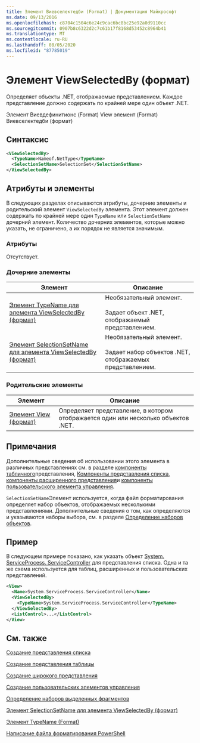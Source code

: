 ```yaml
---
title: Элемент Виевселектедби (Format) | Документация Майкрософт
ms.date: 09/13/2016
ms.openlocfilehash: c8704c1504c6e24c9cac6bc8bc25e92a0d9110cc
ms.sourcegitcommit: 0907b8c6322d2c7c61b17f8168d53452c8964b41
ms.translationtype: MT
ms.contentlocale: ru-RU
ms.lasthandoff: 08/05/2020
ms.locfileid: "87785019"
---
```

# <a name="viewselectedby-element-format"></a>Элемент ViewSelectedBy (формат)

Определяет объекты .NET, отображаемые представлением. Каждое представление должно содержать по крайней мере один объект .NET.

Элемент Виевдефинитионс (Format) View элемент (Format) Виевселектедби (формат)

## <a name="syntax"></a>Синтаксис

```xml
<ViewSelectedBy>
  <TypeName>Nameof.NetType</TypeName>
  <SelectionSetName>SelectionSet</SelectionSetName>
</ViewSelectedBy>
```

## <a name="attributes-and-elements"></a>Атрибуты и элементы

В следующих разделах описываются атрибуты, дочерние элементы и родительский элемент `ViewSelectedBy` элемента. Этот элемент должен содержать по крайней мере один `TypeName` или `SelectionSetName` дочерний элемент. Количество дочерних элементов, которые можно указать, не ограничено, а их порядок не является значимым.

### <a name="attributes"></a>Атрибуты

Отсутствует.

### <a name="child-elements"></a>Дочерние элементы

|Элемент|Описание|
|-------------|-----------------|
|[Элемент TypeName для элемента ViewSelectedBy (формат)](./typename-element-for-viewselectedby-format.md)|Необязательный элемент.<br /><br /> Задает объект .NET, отображаемый представлением.|
|[Элемент SelectionSetName для элемента ViewSelectedBy (формат)](./selectionsetname-element-for-viewselectedby-format.md)|Необязательный элемент.<br /><br /> Задает набор объектов .NET, отображаемых представлением.|

### <a name="parent-elements"></a>Родительские элементы

|Элемент|Описание|
|-------------|-----------------|
|[Элемент View (формат)](./view-element-format.md)|Определяет представление, в котором отображается один или несколько объектов .NET.|

## <a name="remarks"></a>Примечания

Дополнительные сведения об использовании этого элемента в различных представлениях см. в разделе [компоненты табличного](./creating-a-table-view.md)представления, [Компоненты представления списка](./creating-a-list-view.md), [компоненты расширенного представления](./creating-a-wide-view.md)и [компоненты пользовательского элемента управления](./creating-custom-controls.md).

`SelectionSetName`Элемент используется, когда файл форматирования определяет набор объектов, отображаемых несколькими представлениями. Дополнительные сведения о том, как определяются и указываются наборы выбора, см. в разделе [Определение наборов объектов](./defining-selection-sets.md).

## <a name="example"></a>Пример

В следующем примере показано, как указать объект [System. ServiceProcess. ServiceController](/dotnet/api/System.ServiceProcess.ServiceController) для представления списка. Одна и та же схема используется для таблиц, расширенных и пользовательских представлений.

```xml
<View>
  <Name>System.ServiceProcess.ServiceController</Name>
  <ViewSelectedBy>
    <TypeName>System.ServiceProcess.ServiceController</TypeName>
  </ViewSelectedBy>
  <ListControl>...</ListControl>
</View>
```

## <a name="see-also"></a>См. также

[Создание представления списка](./creating-a-list-view.md)

[Создание представления таблицы](./creating-a-table-view.md)

[Создание широкого представления](./creating-a-wide-view.md)

[Создание пользовательских элементов управления](./creating-custom-controls.md)

[Определение наборов выделенных фрагментов](./defining-selection-sets.md)

[Элемент SelectionSetName для элемента ViewSelectedBy (формат)](./selectionsetname-element-for-viewselectedby-format.md)

[Элемент TypeName (Format)](./typename-element-for-viewselectedby-format.md)

[Написание файла форматирования PowerShell](./writing-a-powershell-formatting-file.md)
